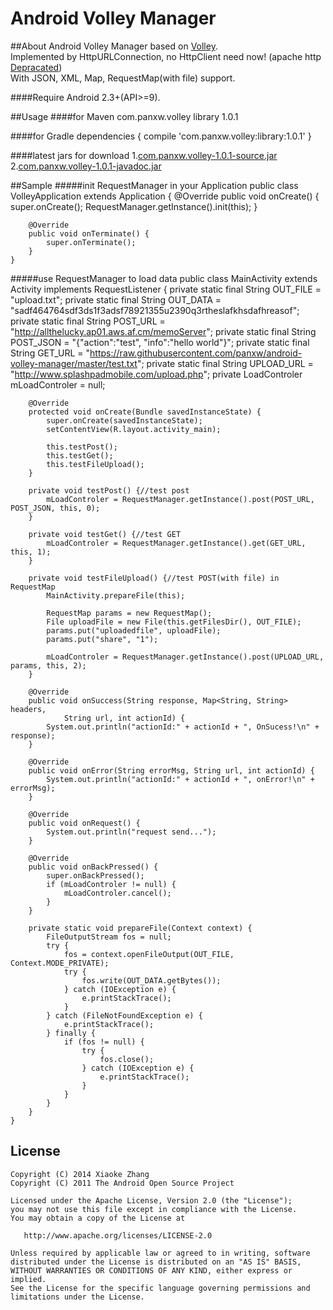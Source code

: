 Android Volley Manager
====================
##About
Android Volley Manager based on [Volley](https://github.com/mcxiaoke/android-volley).  
Implemented by HttpURLConnection, no HttpClient need now! (apache http [Depracated](http://dwz.cn/245GXz))   
With JSON, XML, Map, RequestMap(with file) support.  

####Require Android 2.3+(API>=9).  


##Usage
####for Maven
	<dependency>
		<groupId>com.panxw.volley</groupId>
		<artifactId>library</artifactId>
		<version>1.0.1</version>
	</dependency>

####for Gradle
	dependencies {
		compile 'com.panxw.volley:library:1.0.1'
	}

####latest jars for download
   1.[com.panxw.volley-1.0.1-source.jar](https://github.com/panxw/android-volley-manager/blob/master/release/com.panxw.volley-1.0.1-sources.jar)  
   2.[com.panxw.volley-1.0.1-javadoc.jar](https://github.com/panxw/android-volley-manager/raw/master/release/com.panxw.volley-1.0.1-javadoc.jar)  

##Sample
#####init RequestManager in your Application
	public class VolleyApplication extends Application {
		@Override
		public void onCreate() {
			super.onCreate();
			RequestManager.getInstance().init(this);
		}
	
		@Override
		public void onTerminate() {
			super.onTerminate();
		}
	}

#####use RequestManager to load data
	public class MainActivity extends Activity implements RequestListener {
		private static final String OUT_FILE = "upload.txt";
		private static final String OUT_DATA = "sadf464764sdf3ds1f3adsf78921355u2390q3rtheslafkhsdafhreasof";
		private static final String POST_URL = "http://allthelucky.ap01.aws.af.cm/memoServer";
		private static final String POST_JSON = "{\"action\":\"test\", \"info\":\"hello world\"}";
		private static final String GET_URL = "https://raw.githubusercontent.com/panxw/android-volley-manager/master/test.txt";
		private static final String UPLOAD_URL = "http://www.splashpadmobile.com/upload.php";
		private LoadControler mLoadControler = null;
	
		@Override
		protected void onCreate(Bundle savedInstanceState) {
			super.onCreate(savedInstanceState);
			setContentView(R.layout.activity_main);
	
			this.testPost();
			this.testGet();
			this.testFileUpload();
		}
		
		private void testPost() {//test post 
			mLoadControler = RequestManager.getInstance().post(POST_URL, POST_JSON, this, 0);
		}
		
		private void testGet() {//test GET
			mLoadControler = RequestManager.getInstance().get(GET_URL, this, 1);
		}
		
		private void testFileUpload() {//test POST(with file) in RequestMap
			MainActivity.prepareFile(this);
	
			RequestMap params = new RequestMap();
			File uploadFile = new File(this.getFilesDir(), OUT_FILE);
			params.put("uploadedfile", uploadFile);
			params.put("share", "1");
	
			mLoadControler = RequestManager.getInstance().post(UPLOAD_URL, params, this, 2);
		}
	
		@Override
		public void onSuccess(String response, Map<String, String> headers,
				String url, int actionId) {
			System.out.println("actionId:" + actionId + ", OnSucess!\n" + response);
		}
	
		@Override
		public void onError(String errorMsg, String url, int actionId) {
			System.out.println("actionId:" + actionId + ", onError!\n" + errorMsg);
		}
	
		@Override
		public void onRequest() {
			System.out.println("request send...");
		}
	
		@Override
		public void onBackPressed() {
			super.onBackPressed();
			if (mLoadControler != null) {
				mLoadControler.cancel();
			}
		}
	
		private static void prepareFile(Context context) {
			FileOutputStream fos = null;
			try {
				fos = context.openFileOutput(OUT_FILE, Context.MODE_PRIVATE);
				try {
					fos.write(OUT_DATA.getBytes());
				} catch (IOException e) {
					e.printStackTrace();
				}
			} catch (FileNotFoundException e) {
				e.printStackTrace();
			} finally {
				if (fos != null) {
					try {
						fos.close();
					} catch (IOException e) {
						e.printStackTrace();
					}
				}
			}
		}
	}

## License


    Copyright (C) 2014 Xiaoke Zhang
    Copyright (C) 2011 The Android Open Source Project

    Licensed under the Apache License, Version 2.0 (the "License");
    you may not use this file except in compliance with the License.
    You may obtain a copy of the License at

       http://www.apache.org/licenses/LICENSE-2.0

    Unless required by applicable law or agreed to in writing, software
    distributed under the License is distributed on an "AS IS" BASIS,
    WITHOUT WARRANTIES OR CONDITIONS OF ANY KIND, either express or implied.
    See the License for the specific language governing permissions and
    limitations under the License.



